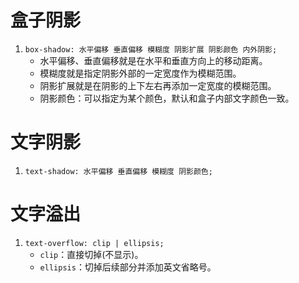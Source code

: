 # 盒子阴影

1. `box-shadow: 水平偏移 垂直偏移 模糊度 阴影扩展 阴影颜色 内外阴影;`
    - 水平偏移、垂直偏移就是在水平和垂直方向上的移动距离。
    - 模糊度就是指定阴影外部的一定宽度作为模糊范围。
    - 阴影扩展就是在阴影的上下左右再添加一定宽度的模糊范围。
    - 阴影颜色：可以指定为某个颜色，默认和盒子内部文字颜色一致。

# 文字阴影

1. `text-shadow: 水平偏移 垂直偏移 模糊度 阴影颜色;`

# 文字溢出

1. `text-overflow: clip | ellipsis;`
    - `clip`：直接切掉(不显示)。
    - `ellipsis`：切掉后续部分并添加英文省略号。